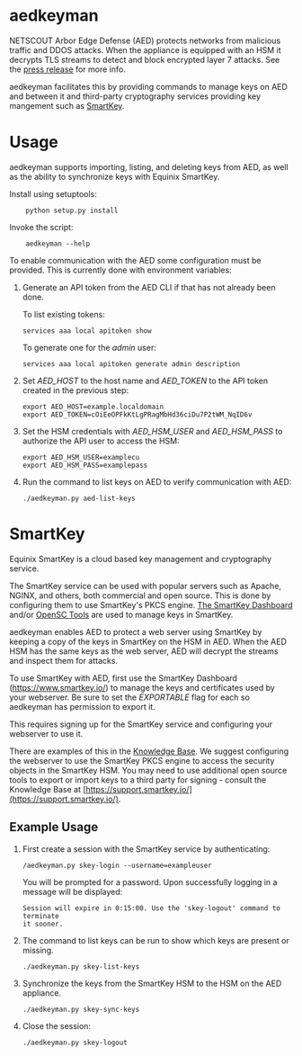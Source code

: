 aedkeyman
=====

NETSCOUT Arbor Edge Defense (AED) protects networks from malicious traffic and
DDOS attacks. When the appliance is equipped with an HSM it decrypts TLS
streams to detect and block encrypted layer 7 attacks. See the [press
release](https://www.netscout.com/aed-solution-press-release) for more info.

aedkeyman facilitates this by providing commands to manage keys on AED and
between it and third-party cryptography services providing key mangement such
as [SmartKey](https://www.smartkey.io/).


Usage
=====

aedkeyman supports importing, listing, and deleting keys from AED, as well as
the ability to synchronize keys with Equinix SmartKey.

Install using setuptools:

```
    python setup.py install
```

Invoke the script:

```
    aedkeyman --help
```

To enable communication with the AED some configuration must be provided. This
is currently done with environment variables:

1. Generate an API token from the AED CLI if that has not already been done.

    To list existing tokens:

    ```
    services aaa local apitoken show
    ```

    To generate one for the *admin* user:

    ```
    services aaa local apitoken generate admin description
    ```

2. Set *AED_HOST* to the host name and *AED_TOKEN* to the API token created
    in the previous step:

    ```
    export AED_HOST=example.localdomain
    export AED_TOKEN=cOiEeOPFkKtLgPRagMbHd36ciDu7P2tWM_NqID6v
    ```

3. Set the HSM credentials with *AED_HSM_USER* and *AED_HSM_PASS* to authorize
    the API user to access the HSM:

    ```
    export AED_HSM_USER=examplecu
    export AED_HSM_PASS=examplepass
    ```

4. Run the command to list keys on AED to verify communication with AED:

    ```
    ./aedkeyman.py aed-list-keys
    ```

SmartKey
========

Equinix SmartKey is a cloud based key management and cryptography service.

The SmartKey service can be used with popular servers such as Apache, NGINX,
and others, both commercial and open source. This is done by configuring them
to use SmartKey's PKCS engine. [The SmartKey
Dashboard](https://www.smartkey.io/) and/or [OpenSC
Tools](https://github.com/OpenSC/OpenSC) are used to manage keys in SmartKey.

aedkeyman enables AED to protect a web server using SmartKey by keeping a copy
of the keys in SmartKey on the HSM in AED. When the AED HSM has the same keys
as the web server,  AED will decrypt the streams and inspect them for attacks.

To use SmartKey with AED, first use the SmartKey Dashboard
(https://www.smartkey.io/) to manage the keys and certificates used by your
webserver. Be sure to set the *EXPORTABLE* flag for each so aedkeyman has
permission to export it.

This requires signing up for the SmartKey service and configuring your
webserver to use it.

There are examples of this in the [Knowledge
Base](https://support.smartkey.io/). We suggest configuring the webserver to
use the SmartKey PKCS engine to access the security objects in the SmartKey
HSM. You may need to use additional open source tools to export or import keys
to a third party for signing - consult the Knowledge Base at
[https://support.smartkey.io/](https://support.smartkey.io/).

Example Usage
-------------

1. First create a session with the SmartKey service by authenticating:

    ```
    /aedkeyman.py skey-login --username=exampleuser
    ```

    You will be prompted for a password. Upon successfully logging in a message
    will be displayed:

    ```
    Session will expire in 0:15:00. Use the 'skey-logout' command to terminate
    it sooner.
    ```

2. The command to list keys can be run to show which keys are present or
    missing.

    ```
    ./aedkeyman.py skey-list-keys
    ```

3. Synchronize the keys from the SmartKey HSM to the HSM on the AED appliance.

    ```
    ./aedkeyman.py skey-sync-keys
    ```

4. Close the session:

    ```
    ./aedkeyman.py skey-logout
    ```
